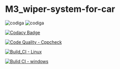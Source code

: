 # M3_wiper-system-for-car

![codiga](https://api.codiga.io/project/33354/score/svg)
![codiga](https://api.codiga.io/project/33354/status/svg)

[![Codacy Badge](https://app.codacy.com/project/badge/Grade/dfa9453b9195447fac5c435bfb10c93b)](https://www.codacy.com/gh/GuptaJuluri22/M3_wiper-system-for-car/dashboard?utm_source=github.com&amp;utm_medium=referral&amp;utm_content=GuptaJuluri22/M3_wiper-system-for-car&amp;utm_campaign=Badge_Grade)

[![Code Quality - Cppcheck](https://github.com/GuptaJuluri22/M3_wiper-system-for-car/actions/workflows/c-cpp.yml/badge.svg)](https://github.com/GuptaJuluri22/M3_wiper-system-for-car/actions/workflows/c-cpp.yml)


[![Build_CI - Linux](https://github.com/GuptaJuluri22/M3_wiper-system-for-car/actions/workflows/linux.yml/badge.svg)](https://github.com/GuptaJuluri22/M3_wiper-system-for-car/actions/workflows/linux.yml)

[![Bulid CI - windows](https://github.com/GuptaJuluri22/M3_wiper-system-for-car/actions/workflows/windows.yml/badge.svg)](https://github.com/GuptaJuluri22/M3_wiper-system-for-car/actions/workflows/windows.yml)
